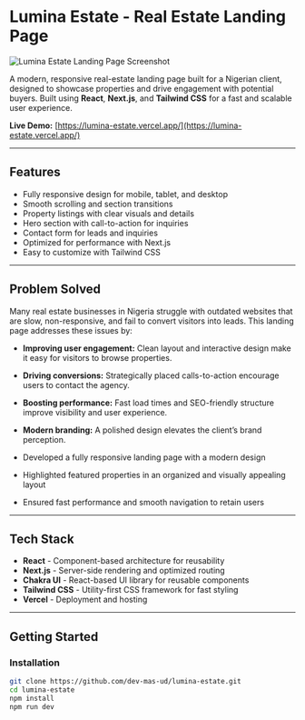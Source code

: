 # Lumina Estate - Real Estate Landing Page

![Lumina Estate Landing Page Screenshot](https://lumina-estate.vercel.app/images/screenshot.png)

A modern, responsive real-estate landing page built for a Nigerian client, designed to showcase properties and drive engagement with potential buyers. Built using **React**, **Next.js**, and **Tailwind CSS** for a fast and scalable user experience.

**Live Demo:** [https://lumina-estate.vercel.app/](https://lumina-estate.vercel.app/)

---

## Features

- Fully responsive design for mobile, tablet, and desktop
- Smooth scrolling and section transitions
- Property listings with clear visuals and details
- Hero section with call-to-action for inquiries
- Contact form for leads and inquiries
- Optimized for performance with Next.js
- Easy to customize with Tailwind CSS

---

## Problem Solved

Many real estate businesses in Nigeria struggle with outdated websites that are slow, non-responsive, and fail to convert visitors into leads. This landing page addresses these issues by:

- **Improving user engagement:** Clean layout and interactive design make it easy for visitors to browse properties.
- **Driving conversions:** Strategically placed calls-to-action encourage users to contact the agency.
- **Boosting performance:** Fast load times and SEO-friendly structure improve visibility and user experience.
- **Modern branding:** A polished design elevates the client’s brand perception.

- Developed a fully responsive landing page with a modern design
- Highlighted featured properties in an organized and visually appealing layout
- Ensured fast performance and smooth navigation to retain users

---

## Tech Stack

- **React** - Component-based architecture for reusability
- **Next.js** - Server-side rendering and optimized routing
- **Chakra UI** - React-based UI library for reusable components
- **Tailwind CSS** - Utility-first CSS framework for fast styling
- **Vercel** - Deployment and hosting

---

## Getting Started

### Installation

```bash
git clone https://github.com/dev-mas-ud/lumina-estate.git
cd lumina-estate
npm install
npm run dev
```
